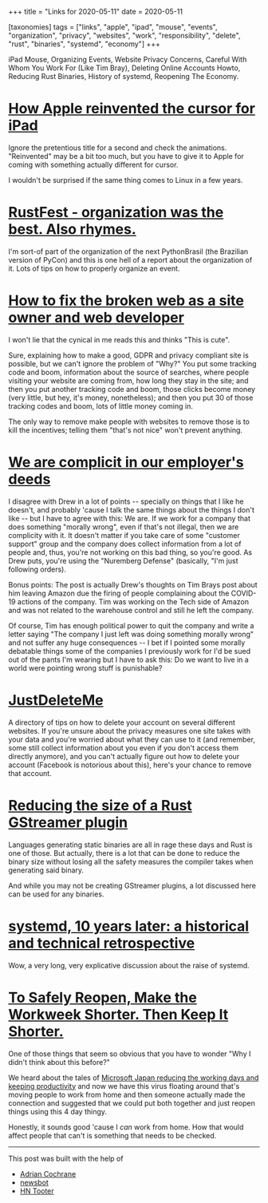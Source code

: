 +++
title = "Links for 2020-05-11"
date = 2020-05-11

[taxonomies]
tags = ["links", "apple", "ipad", "mouse", "events", "organization",
"privacy", "websites", "work", "responsibility", "delete", "rust", "binaries",
"systemd", "economy"]
+++

iPad Mouse, Organizing Events, Website Privacy Concerns, Careful With Whom You
Work For (Like Tim Bray), Deleting Online Accounts Howto, Reducing Rust
Binaries, History of systemd, Reopening The Economy.

<!-- more -->

# [How Apple reinvented the cursor for iPad](https://techcrunch.com/2020/05/06/how-apple-reinvented-the-cursor-for-ipad/)

Ignore the pretentious title for a second and check the animations.
"Reinvented" may be a bit too much, but you have to give it to Apple for
coming with something actually different for cursor.

I wouldn't be surprised if the same thing comes to Linux in a few years.

# [RustFest - organization was the best. Also rhymes.](https://blog.cyplo.dev/posts/2016/09/rustfest-organization-was-the-best/)

I'm sort-of part of the organization of the next PythonBrasil (the Brazilian
version of PyCon) and this is one hell of a report about the organization of
it. Lots of tips on how to properly organize an event.

# [How to fix the broken web as a site owner and web developer](https://markosaric.com/broken-web/)

I won't lie that the cynical in me reads this and thinks "This is cute".

Sure, explaining how to make a good, GDPR and privacy compliant site is
possible, but we can't ignore the problem of "Why?" You put some tracking code
and boom, information about the source of searches, where people visiting your
website are coming from, how long they stay in the site; and then you put
another tracking code and boom, those clicks become money (very little, but
hey, it's money, nonetheless); and then you put 30 of those tracking codes and
boom, lots of little money coming in.

The only way to remove make people with websites to remove those is to kill
the incentives; telling them "that's not nice" won't prevent anything.

# [We are complicit in our employer's deeds](https://drewdevault.com/2020/05/05/We-are-complicit-in-our-employers-deeds.html)

I disagree with Drew in a lot of points -- specially on things that I like he
doesn't, and probably 'cause I talk the same things about the things I don't
like -- but I have to agree with this: We are. If we work for a company that
does something "morally wrong", even if that's not illegal, then we are
complicity with it. It doesn't matter if you take care of some "customer
support" group and the company does collect information from a lot of people
and, thus, you're not working on this bad thing, so you're good. As Drew puts,
you're using the "Nuremberg Defense" (basically, "I'm just following orders).

Bonus points: The post is actually Drew's thoughts on Tim Brays post about him
leaving Amazon due the firing of people complaining about the COVID-19 actions
of the company. Tim was working on the Tech side of Amazon and was not related
to the warehouse control and still he left the company.

Of course, Tim has enough political power to quit the company and write a
letter saying "The company I just left was doing something morally wrong" and
not suffer any huge consequences -- I bet if I pointed some morally debatable
things some of the companies I previously work for I'd be sued out of the
pants I'm wearing but I have to ask this: Do we want to live in a world were
pointing wrong stuff is punishable?

# [JustDeleteMe](https://justdeleteme.xyz/)

A directory of tips on how to delete your account on several different
websites. If you're unsure about the privacy measures one site takes with your
data and you're worried about what they can use to it (and remember, some
still collect information about you even if you don't access them directly
anymore), and you can't actually figure out how to delete your account
(Facebook is notorious about this), here's your chance to remove that account.

# [Reducing the size of a Rust GStreamer plugin](https://www.collabora.com/news-and-blog/blog/2020/04/28/reducing-size-rust-gstreamer-plugin/)

Languages generating static binaries are all in rage these days and Rust is
one of those. But actually, there is a lot that can be done to reduce the
binary size without losing all the safety measures the compiler takes when
generating said binary.

And while you may not be creating GStreamer plugins, a lot discussed here can
be used for any binaries.

# [systemd, 10 years later: a historical and technical retrospective](https://blog.darknedgy.net/technology/2020/05/02/0/index.html)

Wow, a very long, very explicative discussion about the raise of systemd.

# [To Safely Reopen, Make the Workweek Shorter. Then Keep It Shorter.](https://www.theatlantic.com/ideas/archive/2020/04/safely-reopen-make-workweek-shorter/610906/)

One of those things that seem so obvious that you have to wonder "Why I didn't
think about this before?"

We heard about the tales of [Microsoft Japan reducing the working
days and keeping productivity](https://time.com/5717401/microsoft-4-day-workweek/)
and now we have this virus floating around that's moving people to work from
home and then someone actually made the connection and suggested that we could
put both together and just reopen things using this 4 day thingy.

Honestly, it sounds good 'cause I _can_ work from home. How that would affect
people that can't is something that needs to be checked.

---

This post was built with the help of

* [Adrian Cochrane](https://floss.social/@alcinnz)
* [newsbot](https://mastodon.social/@newsbot)
* [HN Tooter](https://mastodon.social/@hntooter)
